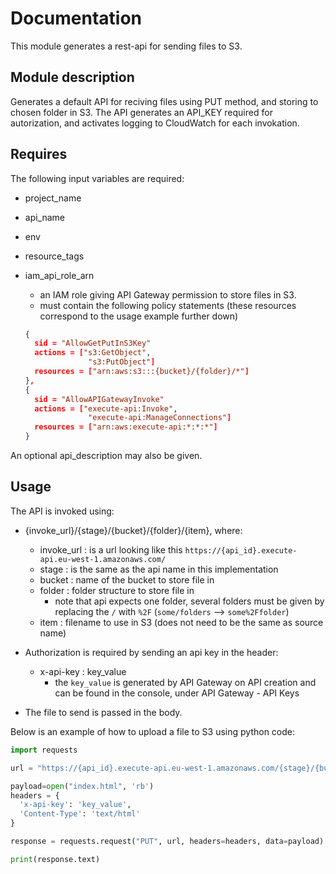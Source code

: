 # Documentation

This module generates a rest-api for sending files to S3. 

## Module description
Generates a default API for reciving files using PUT method, and storing to chosen folder in S3. The API generates an API_KEY required for autorization, and activates logging to CloudWatch for each invokation.

## Requires
The following input variables are required:
- project_name
- api_name
- env
- resource_tags
- iam_api_role_arn
    - an IAM role giving API Gateway permission to store files in S3.
    - must contain the following policy statements (these resources correspond to the usage example further down)

    ```json
    {
      sid = "AllowGetPutInS3Key"
      actions = ["s3:GetObject",
                  "s3:PutObject"]
      resources = ["arn:aws:s3:::{bucket}/{folder}/*"]
    },
    {
      sid = "AllowAPIGatewayInvoke"
      actions = ["execute-api:Invoke",
                  "execute-api:ManageConnections"]
      resources = ["arn:aws:execute-api:*:*:*"]
    }
    ```

An optional api_description may also be given.


## Usage

The API is invoked using:
- {invoke_url}/{stage}/{bucket}/{folder}/{item}, where:
    - invoke_url : is a url looking like this `https://{api_id}.execute-api.eu-west-1.amazonaws.com/`
    - stage : is the same as the api name in this implementation
    - bucket : name of the bucket to store file in
    - folder : folder structure to store file in
        - note that api expects one folder, several folders must be given by replacing the `/` with `%2F` (`some/folders` --> `some%2Ffolder`)
    - item : filename to use in S3 (does not need to be the same as source name)

- Authorization is required by sending an api key in the header:
    - x-api-key : key_value
        - the `key_value` is generated by API Gateway on API creation and can be found in the console, under API Gateway - API Keys

- The file to send is passed in the body. 

Below is an example of how to upload a file to S3 using python code:

```py
import requests

url = "https://{api_id}.execute-api.eu-west-1.amazonaws.com/{stage}/{bucket}/{folder}/{item}"

payload=open("index.html", 'rb')
headers = {
  'x-api-key': 'key_value',
  'Content-Type': 'text/html'
}

response = requests.request("PUT", url, headers=headers, data=payload)

print(response.text)
```


